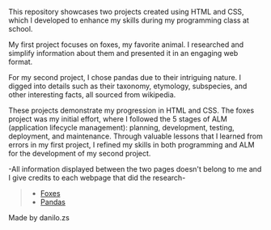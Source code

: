This repository showcases two projects created using HTML and CSS, which I developed to enhance my skills during my programming class at school.

My first project focuses on foxes, my favorite animal. I researched and simplify information about them and presented it in an engaging web format.

For my second project, I chose pandas due to their intriguing nature. I digged into details such as their taxonomy, etymology, subspecies, and other interesting facts, all sourced from wikipedia.

These projects demonstrate my progression in HTML and CSS. The foxes project was my initial effort, where I followed the 5 stages of ALM (application lifecycle management): planning, development, testing, deployment, and maintenance. Through valuable lessons that I learned from errors in my first project, I refined my skills in both programming and ALM for the development of my second project.

-All information displayed between the two pages doesn't belong to me and I give credits to each webpage that did the research-

> - [Foxes](/Foxes)
> - [Pandas](/Pandas)

Made by danilo.zs
